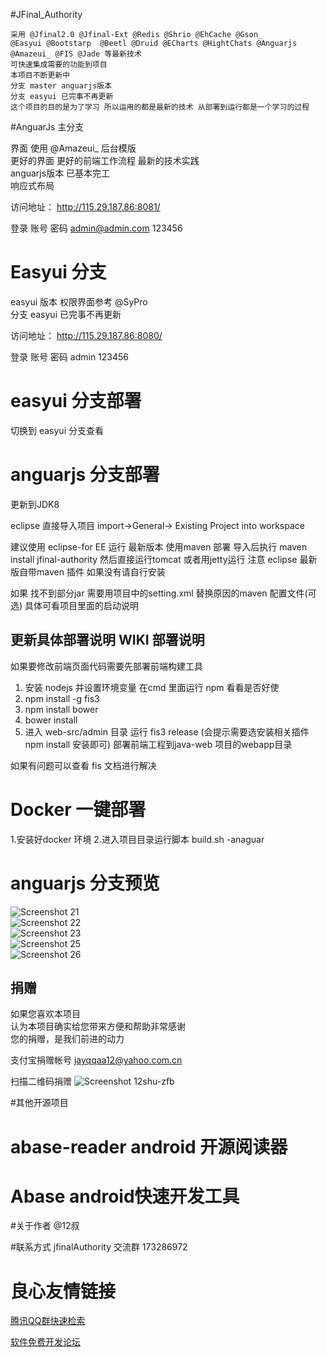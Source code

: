#JFinal_Authority

    采用 @Jfinal2.0 @Jfinal-Ext @Redis @Shrio @EhCache @Gson_ 
    @Easyui @Bootstarp  @Beetl @Druid @ECharts @HightChats @Anguarjs @Amazeui_ @FIS @Jade 等最新技术  
    可快速集成需要的功能到项目 
    本项目不断更新中 
    分支 master anguarjs版本    
    分支 easyui 已完事不再更新 
    这个项目的目的是为了学习 所以运用的都是最新的技术 从部署到运行都是一个学习的过程   

#AnguarJs 主分支
 
  界面 使用 @Amazeui_ 后台模版  
  更好的界面 更好的前端工作流程 最新的技术实践  
   anguarjs版本 已基本完工  
  响应式布局  

  访问地址： http://115.29.187.86:8081/ 

  登录 账号 密码  admin@admin.com  123456
  

  
  


# Easyui 分支
   easyui 版本 权限界面参考  @SyPro  
   分支 easyui 已完事不再更新 

  访问地址： http://115.29.187.86:8080/ 
  
  登录 账号 密码  admin	 123456
  
  



# easyui 分支部署

  切换到 easyui 分支查看


# anguarjs 分支部署 
  
  更新到JDK8 

  eclipse 直接导入项目  import->General-> Existing Project into workspace  
  
  建议使用 eclipse-for EE 运行 
  最新版本 使用maven 部署 导入后执行 maven install     jfinal-authority
  然后直接运行tomcat 或者用jetty运行 
  注意 eclipse 最新版自带maven 插件 如果没有请自行安装

  如果 找不到部分jar 需要用项目中的setting.xml 替换原因的maven 配置文件(可选)
  具体可看项目里面的启动说明
  
  更新具体部署说明 WIKI   部署说明  
  ----------------------------------------------------------------------------- 
  
  如果要修改前端页面代码需要先部署前端构建工具
  1. 安装 nodejs  并设置环境变量 在cmd 里面运行 npm 看看是否好使
  2. npm install -g fis3   
  3. npm install bower
  4. bower install 
  5. 进入 web-src/admin 目录 运行 fis3 release  (会提示需要选安装相关插件 npm install 安装即可) 部署前端工程到java-web 项目的webapp目录  


  如果有问题可以查看 fis 文档进行解决


# Docker 一键部署 
   
  1.安装好docker 环境
  2.进入项目目录运行脚本   build.sh -anaguar
  



# anguarjs 分支预览

  ![Screenshot 21](http://git.oschina.net/jayqqaa12/JFinal_Authority/raw/master/Screenshot/21.png "Screenshot 21")    
  ![Screenshot 22](http://git.oschina.net/jayqqaa12/JFinal_Authority/raw/master/Screenshot/22.png "Screenshot 22")    
  ![Screenshot 23](http://git.oschina.net/jayqqaa12/JFinal_Authority/raw/master/Screenshot/23.png "Screenshot 23")    
  ![Screenshot 25](http://git.oschina.net/jayqqaa12/JFinal_Authority/raw/master/Screenshot/25.png "Screenshot 25")    
  ![Screenshot 26](http://git.oschina.net/jayqqaa12/JFinal_Authority/raw/master/Screenshot/26.png "Screenshot 26")    







 
## 捐赠
如果您喜欢本项目  
认为本项目确实给您带来方便和帮助非常感谢  
您的捐赠，是我们前进的动力 

支付宝捐赠帐号 jayqqaa12@yahoo.com.cn

扫描二维码捐赠
![Screenshot 12shu-zfb](http://git.oschina.net/jayqqaa12/JFinal_Authority/raw/master/Screenshot/12shu-zfb.png "Screenshot 12shu-zfb")    

 


#其他开源项目  
# abase-reader android 开源阅读器   
# Abase android快速开发工具  

#关于作者 @12叔  

#联系方式 jfinalAuthority 交流群 173286972  


 # 良心友情链接

[腾讯QQ群快速检索](http://u.720life.cn/s/8cf73f7c)

[软件免费开发论坛](http://u.720life.cn/s/bbb01dc0)